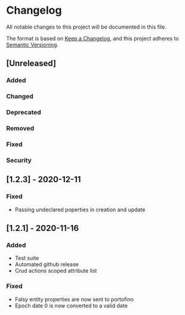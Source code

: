 # Changelog
All notable changes to this project will be documented in this file.

The format is based on [Keep a Changelog](https://keepachangelog.com/en/1.0.0/),
and this project adheres to [Semantic Versioning](https://semver.org/spec/v2.0.0.html).


## [Unreleased]

### Added

### Changed

### Deprecated

### Removed

### Fixed

### Security


## [1.2.3] - 2020-12-11

### Fixed
* Passing undeclared poperties in creation and update


## [1.2.1] - 2020-11-16

### Added
* Test suite
* Automated github release
* Crud actions scoped attribute list

### Fixed
* Falsy entity properties are now sent to portofino
* Epoch date 0 is now converted to a valid date